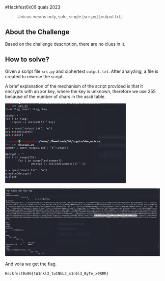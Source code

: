 #Hackfest0x06 quals 2023
> Unicus means only, sole, single
[src.py] [output.txt]

## About the Challenge
Based on the challenge description, there are no clues in it.

## How to solve?
Given a script file `src.py` and ciphertext `output.txt`. After analyzing, a file is created to reverse the script.

A brief explanation of the mechanism of the script provided is that it encrypts with an xor key, where the key is unknown, therefore we use 255 because of the number of chars in the ascii table.

![img1](images/img1.png)

![flag](images/flag.png)

And voila we get the flag.

```
Hackfest0x06{tW1nkl3_tw1NkL3_s1n6l3_ByTe_x0RRR}
```

